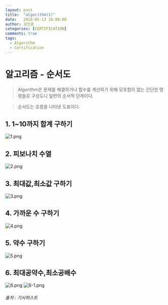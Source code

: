 ```yaml
---
layout: post
title:  "algorithm(1)"
date:   2018-05-13 10:00:00
author: 강진광
categories: [CERTIFICATION]
comments: true
tags:
  - Algorithm
  - Certification
---
```


# 알고리즘 - 순서도 #

>Algorithm은 문제를 해결하거나 함수를 계산하기 위해 모호함이 없는 간단한 명령들로 구성도니 일련의 순서적 단계이다.

>순서도는 흐름을 나타낸 도표이다.

## 1. 1~10까지 합계 구하기
![1.png](https://drive.google.com/uc?id=1VQLJ4TcFOPRVOVhNALn_I2mbfXXLdR3O "Medium example image")
## 2. 피보나치 수열
![2.png](https://drive.google.com/uc?id=1Tb_4rhcLC1RBVq3qIpO_4jxB8Nf5IQTt "Medium example image")

## 3. 최대값,최소값 구하기
![3.png](https://drive.google.com/uc?id=1MrU5XtXG-BYF9AJ6_KwyizLvvPp4mXc5 "Medium example image")

## 4. 가까운 수 구하기
![4.png](https://drive.google.com/uc?id=1nXMBvvU2nUdOqosR4UlEeQG-CfGzWxld "Medium example image")
## 5. 약수 구하기
![5.png](https://drive.google.com/uc?id=16gi1vlpq2kEVU64BPt_C-lUzOWJYFjj4 "Medium example image")
## 6. 최대공약수,최소공배수
![6.png](https://drive.google.com/uc?id=1v5DK2ANJmjy0YlTbcA44RQuBIUIQeJgp "Medium example image")
![6-1.png](https://drive.google.com/uc?id=1qnvDchBmJi1Urx0Hlkx4mGCGiQ46W0Vb "Medium example image")

###### 출처 : 기사퍼스트